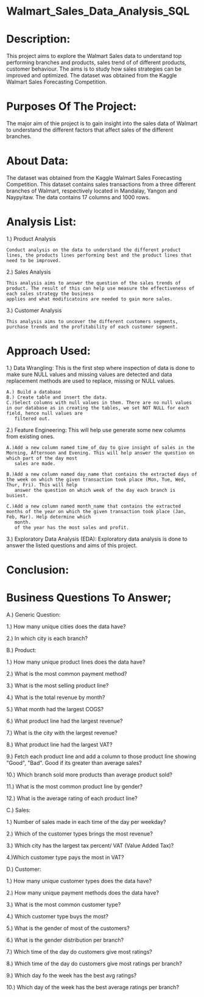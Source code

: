 # Walmart_Sales_Data_Analysis_SQL


# Description:

This project aims to explore the Walmart Sales data to understand top performing branches and products, sales trend of of different products, customer behaviour. The aims is to study how sales strategies can be improved and optimized. The dataset was obtained from the Kaggle Walmart Sales Forecasting Competition.

# Purposes Of The Project:

The major aim of thie project is to gain insight into the sales data of Walmart to understand the different factors that affect sales of the different branches.

# About Data:

The dataset was obtained from the Kaggle Walmart Sales Forecasting Competition. This dataset contains sales transactions from a three different branches of Walmart, respectively located in Mandalay, Yangon and Naypyitaw. The data contains 17 columns and 1000 rows.

# Analysis List:

1.) Product Analysis

    Conduct analysis on the data to understand the different product lines, the products lines performing best and the product lines that need to be improved.

2.) Sales Analysis

    This analysis aims to answer the question of the sales trends of product. The result of this can help use measure the effectiveness of each sales strategy the business 
    applies and what modificatoins are needed to gain more sales.

3.) Customer Analysis

    This analysis aims to uncover the different customers segments, purchase trends and the profitability of each customer segment.

# Approach Used:

1.) Data Wrangling:  This is the first step where inspection of data is done to make sure NULL values and missing values are detected and data replacement methods are used to replace, missing or NULL values.

    A.) Build a database 
    B.) Create table and insert the data.
    C.)Select columns with null values in them. There are no null values in our database as in creating the tables, we set NOT NULL for each field, hence null values are 
       filtered out.
       
2.) Feature Engineering: This will help use generate some new columns from existing ones.

    A.)Add a new column named time_of_day to give insight of sales in the Morning, Afternoon and Evening. This will help answer the question on which part of the day most 
       sales are made.
       
    B.)Add a new column named day_name that contains the extracted days of the week on which the given transaction took place (Mon, Tue, Wed, Thur, Fri). This will help 
       answer the question on which week of the day each branch is busiest.
       
    C.)Add a new column named month_name that contains the extracted months of the year on which the given transaction took place (Jan, Feb, Mar). Help determine which 
       month.
       of the year has the most sales and profit.
       
       
 3.) Exploratory Data Analysis (EDA):  Exploratory data analysis is done to answer the listed questions and aims of this project.

# Conclusion:

# Business Questions To Answer;

A.) Generic Question:


1.) How many unique cities does the data have? 

2.) In which city is each branch?


B.) Product:


1.) How many unique product lines does the data have?

2.) What is the most common payment method?

3.) What is the most selling product line?

4.) What is the total revenue by month?

5.) What month had the largest COGS?

6.) What product line had the largest revenue?

7.) What is the city with the largest revenue?

8.) What product line had the largest VAT?

9.) Fetch each product line and add a column to those product line showing "Good", "Bad". Good if its greater than average sales?

10.) Which branch sold more products than average product sold?

11.) What is the most common product line by gender?

12.) What is the average rating of each product line?


C.) Sales:


1.) Number of sales made in each time of the day per weekday?

2.) Which of the customer types brings the most revenue?

3.) Which city has the largest tax percent/ VAT (Value Added Tax)?

4.)Which customer type pays the most in VAT?


D.) Customer:


1.) How many unique customer types does the data have?

2.) How many unique payment methods does the data have?

3.) What is the most common customer type?

4.) Which customer type buys the most?

5.) What is the gender of most of the customers?

6.) What is the gender distribution per branch?

7.) Which time of the day do customers give most ratings?

8.) Which time of the day do customers give most ratings per branch?

9.) Which day fo the week has the best avg ratings?

10.) Which day of the week has the best average ratings per branch?


